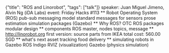 {"title": "ROS and Linorobot", "tags": ["talk"]}
speaker: Juan Miguel Jimeno, Alvin Ng (iDA Labs)
event: Friday Hacks #113
** Robot Operating System (ROS)
pub-sub messaging model
standard messages for sensors
prose estimation
simulation packages (Gazebo)
** Why ROS?
OTC ROS packages
modular design
** components
ROS master, nodes
topics, message
** http://linorobot.org
first version: source parts from IKEA
total cost: 560.00 SGD
** what's next
asset tracking
food delivery
** simulating robots in Gazebo
ROS Indigo
RVIZ (visualization)
Gazebo (physics simulation)
